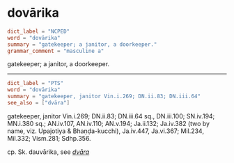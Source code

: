 # dovārika

``` toml
dict_label = "NCPED"
word = "dovārika"
summary = "gatekeeper; a janitor, a doorkeeper."
grammar_comment = "masculine a"
```

gatekeeper; a janitor, a doorkeeper.

--------------------

``` toml
dict_label = "PTS"
word = "dovārika"
summary = "gatekeeper, janitor Vin.i.269; DN.ii.83; DN.iii.64"
see_also = ["dvāra"]
```

gatekeeper, janitor Vin.i.269; DN.ii.83; DN.iii.64 sq., DN.iii.100; SN.iv.194; MN.i.380 sq.; AN.iv.107, AN.iv.110; AN.v.194; Ja.ii.132; Ja.iv.382 (two by name, viz. Upajotiya & Bhaṇḍa\-kucchi), Ja.iv.447, Ja.vi.367; Mil.234, Mil.332; Vism.281; Sdhp.356.

cp. Sk. dauvārika, see *[dvāra](dvāra.md)*

